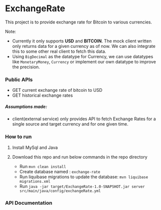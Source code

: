 # ExchangeRate
This project is to provide exchange rate for Bitcoin to various 
currencies.

Note: 
- Currently it only supports **USD** and **BITCOIN**. 
The mock client written only returns data for a given currency as of now. 
We can also integrate this to some other real client to fetch this data.
- Using `BigDecimal` as the datatype for Currency, we can use datatypes like
`MonetaryMoney`, `Currency` or implement our own datatype to improve the precision. 

### Public APIs

- GET current exchange rate of bitcoin to USD
- GET historical exchange rates


##### Assumptions made:
- client(external service) only provides API to fetch Exchange Rates for a single source and target 
currency and for one given time.

### How to run
1. Install MySql and Java
2. Download this repo and run below commands in the repo directory

    - Run `mvn clean install`
    - Create database named : `exchange-rate`
    - Run liquibase migrations to update the database:
`mvn liquibase migrations.xml`
    - Run `java -jar target/ExchangeRate-1.0-SNAPSHOT.jar server src/main/java/config/exchangeRate.yml`

### API Documentation
